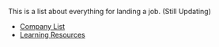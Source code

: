 This is a list about everything for landing a job. (Still Updating)

- [Company List](https://github.com/rootshaw/Refactoryourself/blob/master/Company.md)
- [Learning Resources](https://github.com/rootshaw/Refactoryourself/blob/master/LearningResources.md)


